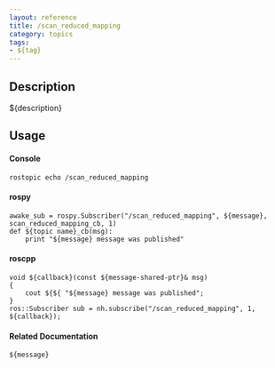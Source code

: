 ```yaml
---
layout: reference
title: /scan_reduced_mapping
category: topics
tags: 
- ${tag}
---
```


## Description
${description}

## Usage
#### Console
```
rostopic echo /scan_reduced_mapping
```

#### rospy
```
awake_sub = rospy.Subscriber("/scan_reduced_mapping", ${message}, scan_reduced_mapping_cb, 1)
def ${topic name}_cb(msg):
    print "${message} message was published"
```

#### roscpp
```
void ${callback}(const ${message-shared-ptr}& msg)
{
    cout ${${ "${message} message was published";
}
ros::Subscriber sub = nh.subscribe("/scan_reduced_mapping", 1, ${callback});
```

#### Related Documentation
``${message}``